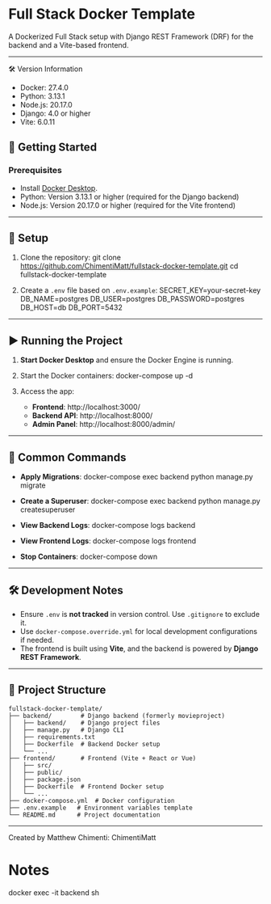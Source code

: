 # Full Stack Docker Template

A Dockerized Full Stack setup with Django REST Framework (DRF) for the backend and a Vite-based frontend.

---

🛠️ Version Information
- Docker: 27.4.0
- Python: 3.13.1
- Node.js: 20.17.0
- Django: 4.0 or higher
- Vite: 6.0.11

## 🚀 Getting Started

### Prerequisites
- Install [Docker Desktop](https://www.docker.com/products/docker-desktop).
- Python: Version 3.13.1 or higher (required for the Django backend)
- Node.js: Version 20.17.0 or higher (required for the Vite frontend)
---

## 🔧 Setup

1. Clone the repository:
   git clone https://github.com/ChimentiMatt/fullstack-docker-template.git
   cd fullstack-docker-template

2. Create a `.env` file based on `.env.example`:
   SECRET_KEY=your-secret-key
   DB_NAME=postgres
   DB_USER=postgres
   DB_PASSWORD=postgres
   DB_HOST=db
   DB_PORT=5432

---

## ▶️ Running the Project

1. **Start Docker Desktop** and ensure the Docker Engine is running.

2. Start the Docker containers:
   docker-compose up -d

3. Access the app:
   - **Frontend**: http://localhost:3000/
   - **Backend API**: http://localhost:8000/
   - **Admin Panel**: http://localhost:8000/admin/

---

## 🔧 Common Commands

- **Apply Migrations**:
   docker-compose exec backend python manage.py migrate

- **Create a Superuser**:
   docker-compose exec backend python manage.py createsuperuser

- **View Backend Logs**:
   docker-compose logs backend

- **View Frontend Logs**:
   docker-compose logs frontend

- **Stop Containers**:
   docker-compose down

---

## 🛠️ Development Notes

- Ensure `.env` is **not tracked** in version control. Use `.gitignore` to exclude it.
- Use `docker-compose.override.yml` for local development configurations if needed.
- The frontend is built using **Vite**, and the backend is powered by **Django REST Framework**.

---

## 📂 Project Structure
```
fullstack-docker-template/
├── backend/        # Django backend (formerly movieproject)
│   ├── backend/    # Django project files
│   ├── manage.py   # Django CLI
│   ├── requirements.txt
│   ├── Dockerfile  # Backend Docker setup
│   └── ...
├── frontend/       # Frontend (Vite + React or Vue)
│   ├── src/
│   ├── public/
│   ├── package.json
│   ├── Dockerfile  # Frontend Docker setup
│   └── ...
├── docker-compose.yml  # Docker configuration
├── .env.example   # Environment variables template
└── README.md      # Project documentation
```
---
Created by Matthew Chimenti: ChimentiMatt


# Notes
docker exec -it backend sh